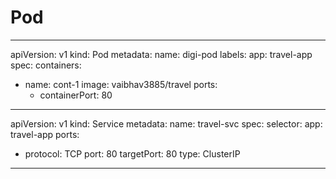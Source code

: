 # Pod
---
apiVersion: v1
kind: Pod
metadata:
 name: digi-pod
 labels:
  app: travel-app
spec:
 containers:
 - name: cont-1
   image: vaibhav3885/travel
   ports:
   - containerPort: 80
---
apiVersion: v1
kind: Service
metadata:
  name: travel-svc
spec:
  selector:
    app: travel-app
  ports:
  - protocol: TCP
    port: 80
    targetPort: 80
  type: ClusterIP
  ---
